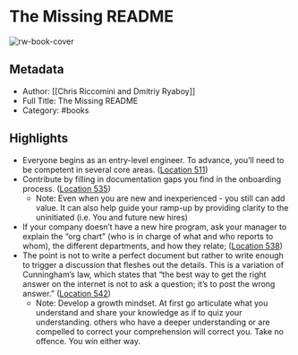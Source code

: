 # The Missing README

![rw-book-cover](https://m.media-amazon.com/images/I/71VeCu7UHvS._SY160.jpg)

## Metadata

- Author: [[Chris Riccomini and Dmitriy Ryaboy]]
- Full Title: The Missing README
- Category: #books

## Highlights

- Everyone begins as an entry-level engineer. To advance, you’ll need to be competent in several core areas. ([Location 511](https://readwise.io/to_kindle?action=open&asin=B08XM2CDZM&location=511))
- Contribute by filling in documentation gaps you find in the onboarding process. ([Location 535](https://readwise.io/to_kindle?action=open&asin=B08XM2CDZM&location=535))
  - Note: Even when you are new and inexperienced - you still can add value. It can also help guide your ramp-up by providing clarity to the uninitiated (i.e. You and future new hires)
- If your company doesn’t have a new hire program, ask your manager to explain the “org chart” (who is in charge of what and who reports to whom), the different departments, and how they relate; ([Location 538](https://readwise.io/to_kindle?action=open&asin=B08XM2CDZM&location=538))
- The point is not to write a perfect document but rather to write enough to trigger a discussion that fleshes out the details. This is a variation of Cunningham’s law, which states that “the best way to get the right answer on the internet is not to ask a question; it’s to post the wrong answer.” ([Location 542](https://readwise.io/to_kindle?action=open&asin=B08XM2CDZM&location=542))
  - Note: Develop a growth mindset. At first go articulate what you understand and share your knowledge as if to quiz your understanding. others who have a deeper understanding or are compelled to correct your comprehension will correct you. Take no offence. You win either way.
